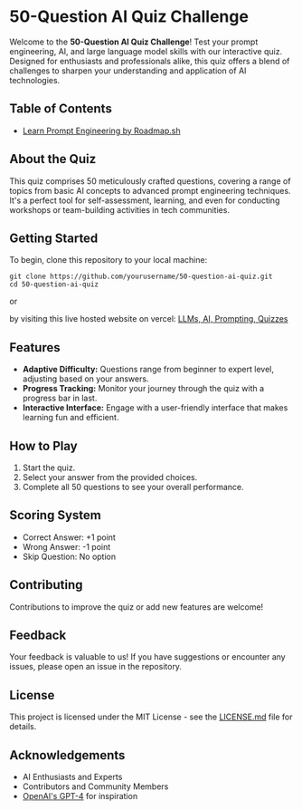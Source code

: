 # 50-Question AI Quiz Challenge

Welcome to the **50-Question AI Quiz Challenge**! Test your prompt engineering, AI, and large language model skills with our interactive quiz. Designed for enthusiasts and professionals alike, this quiz offers a blend of challenges to sharpen your understanding and application of AI technologies.

## Table of Contents
- [Learn Prompt Engineering by Roadmap.sh](https://roadmap.sh/prompt-engineering)

## About the Quiz
This quiz comprises 50 meticulously crafted questions, covering a range of topics from basic AI concepts to advanced prompt engineering techniques. It's a perfect tool for self-assessment, learning, and even for conducting workshops or team-building activities in tech communities.

## Getting Started
To begin, clone this repository to your local machine:
```
git clone https://github.com/yourusername/50-question-ai-quiz.git
cd 50-question-ai-quiz
```
or 

by visiting this live hosted website on vercel:
[LLMs, AI, Prompting, Quizzes](https://prompting-quizzes.vercel.app/)

## Features
- **Adaptive Difficulty:** Questions range from beginner to expert level, adjusting based on your answers.
- **Progress Tracking:** Monitor your journey through the quiz with a progress bar in last.
- **Interactive Interface:** Engage with a user-friendly interface that makes learning fun and efficient.

## How to Play
1. Start the quiz.
2. Select your answer from the provided choices.
5. Complete all 50 questions to see your overall performance.

## Scoring System
- Correct Answer: +1 point
- Wrong Answer: -1 point
- Skip Question: No option

## Contributing
Contributions to improve the quiz or add new features are welcome!

## Feedback
Your feedback is valuable to us! If you have suggestions or encounter any issues, please open an issue in the repository.

## License
This project is licensed under the MIT License - see the [LICENSE.md](LICENSE.md) file for details.

## Acknowledgements
- AI Enthusiasts and Experts
- Contributors and Community Members
- [OpenAI's GPT-4](https://openai.com/gpt-4) for inspiration
